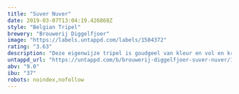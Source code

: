```yaml
---
title: "Suver Nuver"
date: 2019-03-07T13:04:19.426868Z
style: "Belgian Tripel"
brewery: "Brouwerij Diggelfjoer"
image: "https://labels.untappd.com/labels/1504372"
rating: "3.63"
description: "Deze eigenwijze tripel is goudgeel van kleur en vol en kruidig van smaak"
untappd_url: "https://untappd.com/b/brouwerij-diggelfjoer-suver-nuver/1504372"
abv: "9.0"
ibu: "37"
robots: noindex,nofollow
---
```

